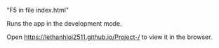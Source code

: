 "F5 in file index.html"

Runs the app in the development mode.

Open https://lethanhloi2511.github.io/Project-/ to view it in the browser.
